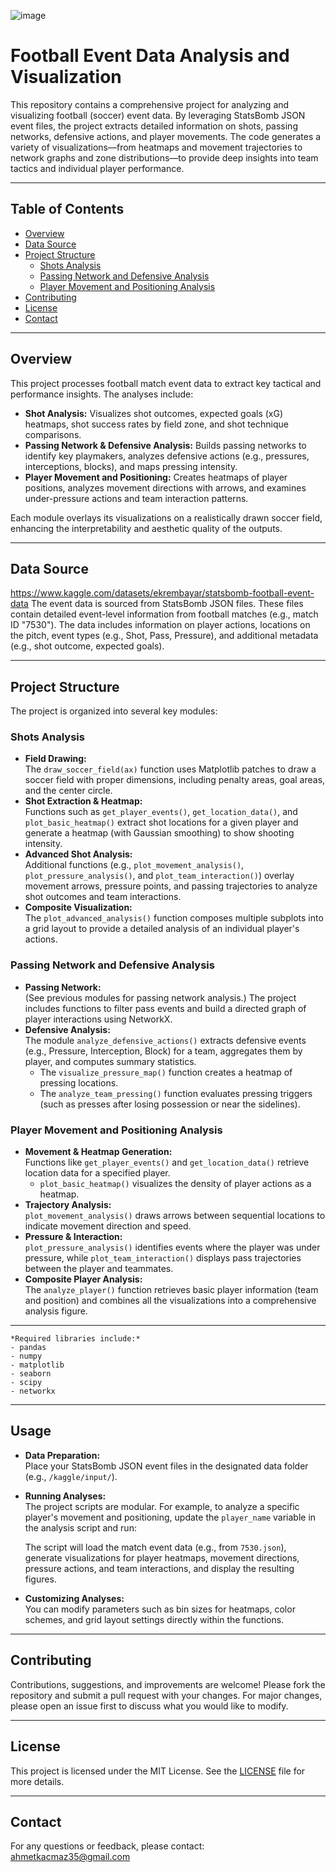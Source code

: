 ![image](https://github.com/user-attachments/assets/353730df-cb05-4407-9ccb-a908588eceb2)

# Football Event Data Analysis and Visualization

This repository contains a comprehensive project for analyzing and visualizing football (soccer) event data. By leveraging StatsBomb JSON event files, the project extracts detailed information on shots, passing networks, defensive actions, and player movements. The code generates a variety of visualizations—from heatmaps and movement trajectories to network graphs and zone distributions—to provide deep insights into team tactics and individual player performance.

---

## Table of Contents

- [Overview](#overview)
- [Data Source](#data-source)
- [Project Structure](#project-structure)
  - [Shots Analysis](#shots-analysis)
  - [Passing Network and Defensive Analysis](#passing-network-and-defensive-analysis)
  - [Player Movement and Positioning Analysis](#player-movement-and-positioning-analysis)
- [Contributing](#contributing)
- [License](#license)
- [Contact](#contact)

---

## Overview

This project processes football match event data to extract key tactical and performance insights. The analyses include:
- **Shot Analysis:** Visualizes shot outcomes, expected goals (xG) heatmaps, shot success rates by field zone, and shot technique comparisons.
- **Passing Network & Defensive Analysis:** Builds passing networks to identify key playmakers, analyzes defensive actions (e.g., pressures, interceptions, blocks), and maps pressing intensity.
- **Player Movement and Positioning:** Creates heatmaps of player positions, analyzes movement directions with arrows, and examines under-pressure actions and team interaction patterns.

Each module overlays its visualizations on a realistically drawn soccer field, enhancing the interpretability and aesthetic quality of the outputs.

---

## Data Source
https://www.kaggle.com/datasets/ekrembayar/statsbomb-football-event-data
The event data is sourced from StatsBomb JSON files. These files contain detailed event-level information from football matches (e.g., match ID "7530"). The data includes information on player actions, locations on the pitch, event types (e.g., Shot, Pass, Pressure), and additional metadata (e.g., shot outcome, expected goals).

---

## Project Structure

The project is organized into several key modules:

### Shots Analysis

- **Field Drawing:**  
  The `draw_soccer_field(ax)` function uses Matplotlib patches to draw a soccer field with proper dimensions, including penalty areas, goal areas, and the center circle.  
- **Shot Extraction & Heatmap:**  
  Functions such as `get_player_events()`, `get_location_data()`, and `plot_basic_heatmap()` extract shot locations for a given player and generate a heatmap (with Gaussian smoothing) to show shooting intensity.
- **Advanced Shot Analysis:**  
  Additional functions (e.g., `plot_movement_analysis()`, `plot_pressure_analysis()`, and `plot_team_interaction()`) overlay movement arrows, pressure points, and passing trajectories to analyze shot outcomes and team interactions.
- **Composite Visualization:**  
  The `plot_advanced_analysis()` function composes multiple subplots into a grid layout to provide a detailed analysis of an individual player's actions.

### Passing Network and Defensive Analysis

- **Passing Network:**  
  (See previous modules for passing network analysis.) The project includes functions to filter pass events and build a directed graph of player interactions using NetworkX.
- **Defensive Analysis:**  
  The module `analyze_defensive_actions()` extracts defensive events (e.g., Pressure, Interception, Block) for a team, aggregates them by player, and computes summary statistics.  
  - The `visualize_pressure_map()` function creates a heatmap of pressing locations.
  - The `analyze_team_pressing()` function evaluates pressing triggers (such as presses after losing possession or near the sidelines).

### Player Movement and Positioning Analysis

- **Movement & Heatmap Generation:**  
  Functions like `get_player_events()` and `get_location_data()` retrieve location data for a specified player.  
  - `plot_basic_heatmap()` visualizes the density of player actions as a heatmap.
- **Trajectory Analysis:**  
  `plot_movement_analysis()` draws arrows between sequential locations to indicate movement direction and speed.
- **Pressure & Interaction:**  
  `plot_pressure_analysis()` identifies events where the player was under pressure, while `plot_team_interaction()` displays pass trajectories between the player and teammates.
- **Composite Player Analysis:**  
  The `analyze_player()` function retrieves basic player information (team and position) and combines all the visualizations into a comprehensive analysis figure.

---
    *Required libraries include:*  
    - pandas  
    - numpy  
    - matplotlib  
    - seaborn  
    - scipy  
    - networkx

---

## Usage

- **Data Preparation:**  
  Place your StatsBomb JSON event files in the designated data folder (e.g., `/kaggle/input/`).

- **Running Analyses:**  
  The project scripts are modular. For example, to analyze a specific player's movement and positioning, update the `player_name` variable in the analysis script and run:

  The script will load the match event data (e.g., from `7530.json`), generate visualizations for player heatmaps, movement directions, pressure actions, and team interactions, and display the resulting figures.

- **Customizing Analyses:**  
  You can modify parameters such as bin sizes for heatmaps, color schemes, and grid layout settings directly within the functions.

---

## Contributing

Contributions, suggestions, and improvements are welcome! Please fork the repository and submit a pull request with your changes. For major changes, please open an issue first to discuss what you would like to modify.

---

## License

This project is licensed under the MIT License. See the [LICENSE](LICENSE) file for more details.

---

## Contact

For any questions or feedback, please contact:
ahmetkacmaz35@gmail.com
